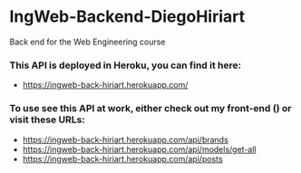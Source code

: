 # IngWeb-Backend-DiegoHiriart
Back end for the Web Engineering course

### This API is deployed in Heroku, you can find it here:
  -  https://ingweb-back-hiriart.herokuapp.com/

### To use see this API at work, either check out my front-end () or visit these URLs:
  - https://ingweb-back-hiriart.herokuapp.com/api/brands
  - https://ingweb-back-hiriart.herokuapp.com/api/models/get-all
  - https://ingweb-back-hiriart.herokuapp.com/api/posts
